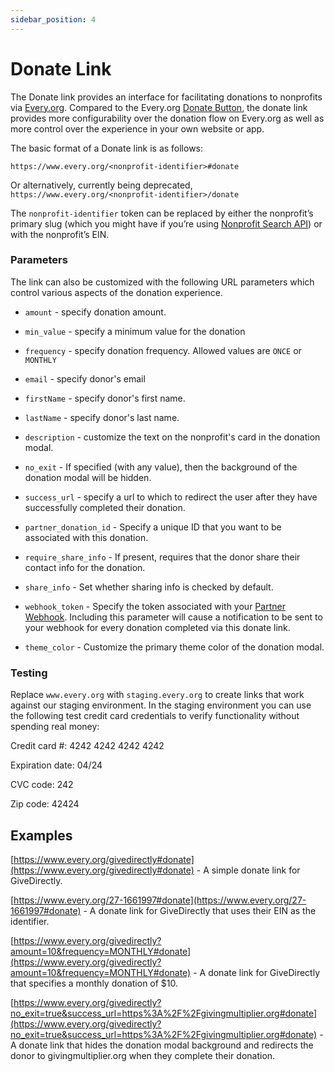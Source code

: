```yaml
---
sidebar_position: 4
---
```


# Donate Link

The Donate link provides an interface for facilitating donations to nonprofits
via [Every.org](http://Every.org). Compared to the Every.org
[Donate Button](./donate-link.md), the donate link provides more configurability
over the donation flow on Every.org as well as more control over the experience
in your own website or app.

The basic format of a Donate link is as follows:

`https://www.every.org/<nonprofit-identifier>#donate`

Or alternatively, currently being deprecated, `https://www.every.org/<nonprofit-identifier>/donate`

The `nonprofit-identifier` token can be replaced by either the nonprofit’s
primary slug (which you might have if you’re using
[Nonprofit Search API](./nonprofit-search.md)) or with the nonprofit’s EIN.

### Parameters

The link can also be customized with the following URL parameters which control
various aspects of the donation experience.

- `amount` - specify donation amount.

- `min_value` - specify a minimum value for the donation

- `frequency` - specify donation frequency. Allowed values are `ONCE` or
  `MONTHLY`

- `email` - specify donor's email

- `firstName` - specify donor's first name.

- `lastName` - specify donor's last name.

- `description` - customize the text on the nonprofit's card in the donation
  modal.

- `no_exit` - If specified (with any value), then the background of the donation
  modal will be hidden.

- `success_url` - specify a url to which to redirect the user after they have
  successfully completed their donation.

- `partner_donation_id` - Specify a unique ID that you want to be associated
  with this donation.

- `require_share_info` - If present, requires that the donor share their contact
  info for the donation.

- `share_info` - Set whether sharing info is checked by default.

- `webhook_token` - Specify the token associated with your
  [Partner Webhook](./webhooks/partner-webhook.mdx). Including this parameter
  will cause a notification to be sent to your webhook for every donation
  completed via this donate link.

- `theme_color` - Customize the primary theme color of the donation modal.

### Testing

Replace `www.every.org` with `staging.every.org` to create links that work
against our staging environment. In the staging environment you can use the
following test credit card credentials to verify functionality without spending
real money:

Credit card #: 4242 4242 4242 4242

Expiration date: 04/24

CVC code: 242

Zip code: 42424

## Examples

[https://www.every.org/givedirectly#donate](https://www.every.org/givedirectly#donate) -
A simple donate link for GiveDirectly.

[https://www.every.org/27-1661997#donate](https://www.every.org/27-1661997#donate) -
A donate link for GiveDirectly that uses their EIN as the identifier.

[https://www.every.org/givedirectly?amount=10&frequency=MONTHLY#donate](https://www.every.org/givedirectly?amount=10&frequency=MONTHLY#donate) -
A donate link for GiveDirectly that specifies a monthly donation of $10.

[https://www.every.org/givedirectly?no_exit=true&success_url=https%3A%2F%2Fgivingmultiplier.org#donate](https://www.every.org/givedirectly?no_exit=true&success_url=https%3A%2F%2Fgivingmultiplier.org#donate) -
A donate link that hides the donation modal background and redirects the donor
to givingmultiplier.org when they complete their donation.
